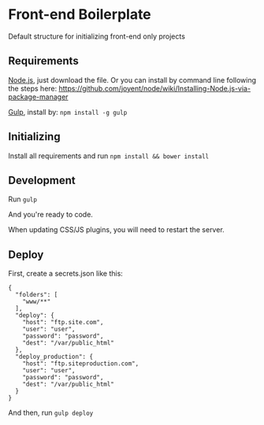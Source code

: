 # Front-end Boilerplate

Default structure for initializing front-end only projects


## Requirements

[Node.js](http://nodejs.org), just download the file. Or you can install by command line following the steps here: https://github.com/joyent/node/wiki/Installing-Node.js-via-package-manager

[Gulp](http://gulpjs.com), install by: `npm install -g gulp`


## Initializing

Install all requirements and run `npm install && bower install`


## Development

Run `gulp`

And you're ready to code.

When updating CSS/JS plugins, you will need to restart the server.


## Deploy

First, create a secrets.json like this:

```
{
  "folders": [
    "www/**"
  ],
  "deploy": {
    "host": "ftp.site.com",
    "user": "user",
    "password": "password",
    "dest": "/var/public_html"
  },
  "deploy_production": {
    "host": "ftp.siteproduction.com",
    "user": "user",
    "password": "password",
    "dest": "/var/public_html"
  }
}
```

And then, run `gulp deploy`
